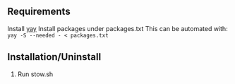 ## Requirements

Install [yay](https://github.com/Jguer/yay)
Install packages under packages.txt 
    This can be automated with:
    ```
    yay -S --needed - < packages.txt
    ```

## Installation/Uninstall

1. Run stow.sh
